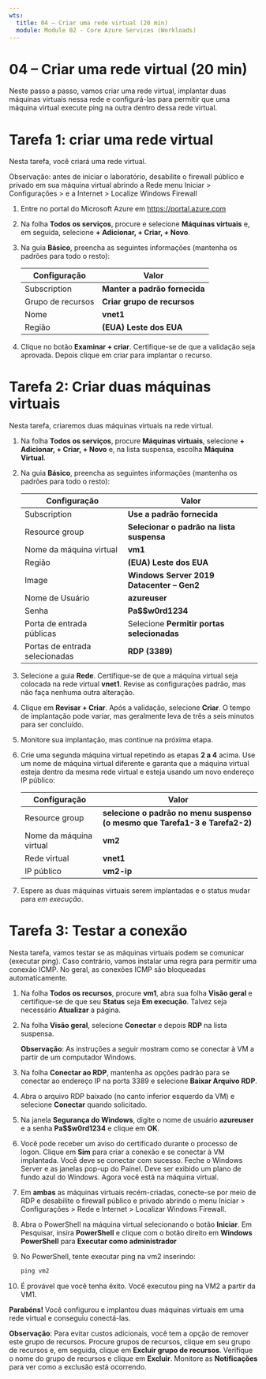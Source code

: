 ```yaml
---
wts:
  title: 04 – Criar uma rede virtual (20 min)
  module: Module 02 - Core Azure Services (Workloads)
---
```

# <a name="04---create-a-virtual-network-20-min"></a>04 – Criar uma rede virtual (20 min)

Neste passo a passo, vamos criar uma rede virtual, implantar duas máquinas virtuais nessa rede e configurá-las para permitir que uma máquina virtual execute ping na outra dentro dessa rede virtual.

# <a name="task-1-create-a-virtual-network"></a>Tarefa 1: criar uma rede virtual 

Nesta tarefa, você criará uma rede virtual. 

Observação: antes de iniciar o laboratório, desabilite o firewall público e privado em sua máquina virtual abrindo a Rede menu Iniciar > Configurações > e a Internet > Localize Windows Firewall

1. Entre no portal do Microsoft Azure em <a href="https://portal.azure.com" target="_blank"><span style="color: #0066cc;" color="#0066cc">https://portal.azure.com</span></a>

2. Na folha **Todos os serviços**, procure e selecione **Máquinas virtuais** e, em seguida, selecione **+ Adicionar, + Criar, + Novo**. 

3. Na guia **Básico**, preencha as seguintes informações (mantenha os padrões para todo o resto):

    | Configuração | Valor | 
    | --- | --- |
    | Subscription | **Manter a padrão fornecida** |
    | Grupo de recursos | **Criar grupo de recursos** |
    | Nome | **vnet1** |
    | Região | **(EUA) Leste dos EUA** |
    
   
4. Clique no botão **Examinar + criar**. Certifique-se de que a validação seja aprovada. Depois clique em criar para implantar o recurso.


# <a name="task-2-create-two-virtual-machines"></a>Tarefa 2: Criar duas máquinas virtuais

Nesta tarefa, criaremos duas máquinas virtuais na rede virtual. 

1. Na folha **Todos os serviços**, procure **Máquinas virtuais**, selecione **+ Adicionar, + Criar, + Novo** e, na lista suspensa, escolha **Máquina Virtual**. 

2. Na guia **Básico**, preencha as seguintes informações (mantenha os padrões para todo o resto):

   | Configuração | Valor | 
   | --- | --- |
   | Subscription | **Use a padrão fornecida** |
   | Resource group |  **Selecionar o padrão na lista suspensa** |
   | Nome da máquina virtual | **vm1**|
   | Região | **(EUA) Leste dos EUA** |
   | Image | **Windows Server 2019 Datacenter – Gen2** |
   | Nome de Usuário| **azureuser** |
   | Senha| **Pa$$w0rd1234** |
   | Porta de entrada públicas| Selecione **Permitir portas selecionadas**  |
   | Portas de entrada selecionadas| **RDP (3389)** |
   

3. Selecione a guia **Rede**. Certifique-se de que a máquina virtual seja colocada na rede virtual **vnet1**. Revise as configurações padrão, mas não faça nenhuma outra alteração. 

4. Clique em **Revisar + Criar**. Após a validação, selecione **Criar**. O tempo de implantação pode variar, mas geralmente leva de três a seis minutos para ser concluído.

5. Monitore sua implantação, mas continue na próxima etapa. 

6. Crie uma segunda máquina virtual repetindo as etapas **2 a 4** acima. Use um nome de máquina virtual diferente e garanta que a máquina virtual esteja dentro da mesma rede virtual e esteja usando um novo endereço IP público:

    | Configuração | Valor |
    | --- | --- |
    | Resource group | **selecione o padrão no menu suspenso (o mesmo que Tarefa1-3 e Tarefa2-2)** |
    | Nome da máquina virtual |  **vm2** |
    | Rede virtual | **vnet1** |
    | IP público | **vm2-ip** |

7. Espere as duas máquinas virtuais serem implantadas e o status mudar para *em execução*.

# <a name="task-3-test-the-connection"></a>Tarefa 3: Testar a conexão 

Nesta tarefa, vamos testar se as máquinas virtuais podem se comunicar (executar ping). Caso contrário, vamos instalar uma regra para permitir uma conexão ICMP. No geral, as conexões ICMP são bloqueadas automaticamente.

1. Na folha **Todos os recursos**, procure **vm1**, abra sua folha **Visão geral** e certifique-se de que seu **Status** seja **Em execução**. Talvez seja necessário **Atualizar** a página.

2. Na folha **Visão geral**, selecione **Conectar** e depois **RDP** na lista suspensa.

    **Observação**: As instruções a seguir mostram como se conectar à VM a partir de um computador Windows. 

3. Na folha **Conectar ao RDP**, mantenha as opções padrão para se conectar ao endereço IP na porta 3389 e selecione **Baixar Arquivo RDP**.

4. Abra o arquivo RDP baixado (no canto inferior esquerdo da VM) e selecione **Conectar** quando solicitado. 

5. Na janela **Segurança do Windows**, digite o nome de usuário **azureuser** e a senha **Pa$$w0rd1234** e clique em **OK**.

6. Você pode receber um aviso do certificado durante o processo de logon. Clique em **Sim** para criar a conexão e se conectar à VM implantada. Você deve se conectar com sucesso. Feche o Windows Server e as janelas pop-up do Painel. Deve ser exibido um plano de fundo azul do Windows. Agora você está na máquina virtual.

7. Em **ambas** as máquinas virtuais recém-criadas, conecte-se por meio de RDP e desabilite o firewall público e privado abrindo o menu Iniciar > Configurações > Rede e Internet > Localizar Windows Firewall.

8. Abra o PowerShell na máquina virtual selecionando o botão **Iniciar**. Em Pesquisar, insira **PowerShell** e clique com o botão direito em **Windows PowerShell** para **Executar como administrador**

9. No PowerShell, tente executar ping na vm2 inserindo:

   ```PowerShell
   ping vm2
   ```

 10. É provável que você tenha êxito. Você executou ping na VM2 a partir da VM1.


**Parabéns!** Você configurou e implantou duas máquinas virtuais em uma rede virtual e conseguiu conectá-las.

**Observação**: Para evitar custos adicionais, você tem a opção de remover este grupo de recursos. Procure grupos de recursos, clique em seu grupo de recursos e, em seguida, clique em **Excluir grupo de recursos**. Verifique o nome do grupo de recursos e clique em **Excluir**. Monitore as **Notificações** para ver como a exclusão está ocorrendo.
